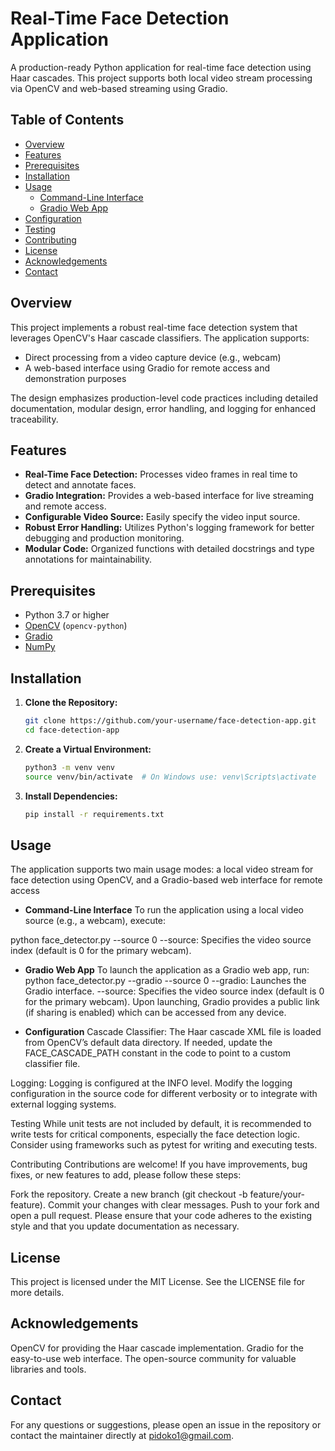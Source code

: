 # Real-Time Face Detection Application

A production-ready Python application for real-time face detection using Haar cascades. This project supports both local video stream processing via OpenCV and web-based streaming using Gradio.

## Table of Contents

- [Overview](#overview)
- [Features](#features)
- [Prerequisites](#prerequisites)
- [Installation](#installation)
- [Usage](#usage)
  - [Command-Line Interface](#command-line-interface)
  - [Gradio Web App](#gradio-web-app)
- [Configuration](#configuration)
- [Testing](#testing)
- [Contributing](#contributing)
- [License](#license)
- [Acknowledgements](#acknowledgements)
- [Contact](#contact)

## Overview

This project implements a robust real-time face detection system that leverages OpenCV's Haar cascade classifiers. The application supports:
- Direct processing from a video capture device (e.g., webcam)
- A web-based interface using Gradio for remote access and demonstration purposes

The design emphasizes production-level code practices including detailed documentation, modular design, error handling, and logging for enhanced traceability.

## Features

- **Real-Time Face Detection:** Processes video frames in real time to detect and annotate faces.
- **Gradio Integration:** Provides a web-based interface for live streaming and remote access.
- **Configurable Video Source:** Easily specify the video input source.
- **Robust Error Handling:** Utilizes Python's logging framework for better debugging and production monitoring.
- **Modular Code:** Organized functions with detailed docstrings and type annotations for maintainability.

## Prerequisites

- Python 3.7 or higher
- [OpenCV](https://opencv.org/) (`opencv-python`)
- [Gradio](https://gradio.app/)
- [NumPy](https://numpy.org/)

## Installation

1. **Clone the Repository:**

   ```bash
   git clone https://github.com/your-username/face-detection-app.git
   cd face-detection-app

2. **Create a Virtual Environment:**

   ```bash
   python3 -m venv venv
   source venv/bin/activate  # On Windows use: venv\Scripts\activate

3. **Install Dependencies:**

   ```bash
   pip install -r requirements.txt

## Usage
The application supports two main usage modes: a local video stream for face detection using OpenCV, and a Gradio-based web         interface for remote access


- **Command-Line Interface**
To run the application using a local video source (e.g., a webcam), execute:

python face_detector.py --source 0
--source: Specifies the video source index (default is 0 for the primary webcam).

- **Gradio Web App**
To launch the application as a Gradio web app, run:
python face_detector.py --gradio --source 0
--gradio: Launches the Gradio interface.
--source: Specifies the video source index (default is 0 for the primary webcam).
Upon launching, Gradio provides a public link (if sharing is enabled) which can be accessed from any device.

- **Configuration**
Cascade Classifier:
The Haar cascade XML file is loaded from OpenCV’s default data directory. If needed, update the FACE_CASCADE_PATH constant in the code to point to a custom classifier file.

Logging:
Logging is configured at the INFO level. Modify the logging configuration in the source code for different verbosity or to integrate with external logging systems.

Testing
While unit tests are not included by default, it is recommended to write tests for critical components, especially the face detection logic. Consider using frameworks such as pytest for writing and executing tests.

Contributing
Contributions are welcome! If you have improvements, bug fixes, or new features to add, please follow these steps:

Fork the repository.
Create a new branch (git checkout -b feature/your-feature).
Commit your changes with clear messages.
Push to your fork and open a pull request.
Please ensure that your code adheres to the existing style and that you update documentation as necessary.

## License
This project is licensed under the MIT License. See the LICENSE file for more details.

## Acknowledgements
OpenCV for providing the Haar cascade implementation.
Gradio for the easy-to-use web interface.
The open-source community for valuable libraries and tools.

## Contact
For any questions or suggestions, please open an issue in the repository or contact the maintainer directly at pidoko1@gmail.com.



